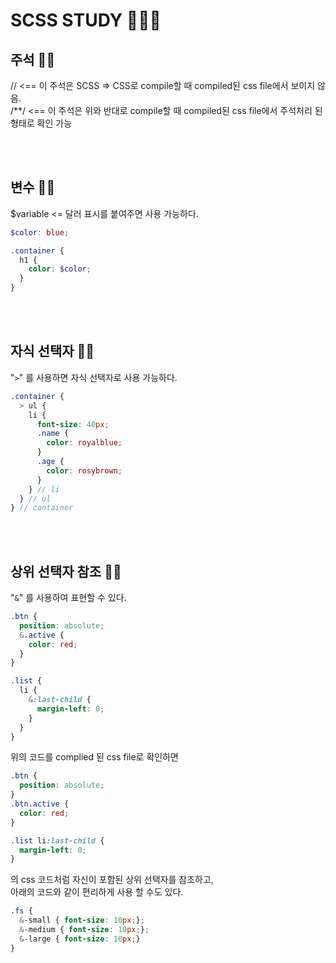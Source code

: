 # SCSS STUDY 👨🏻‍🏫

## 주석 ✍🏻

// <== 이 주석은 SCSS => CSS로 compile할 때 compiled된 css file에서 보이지 않음. <br/>
/\*\*/ <== 이 주석은 위와 반대로 compile할 때
compiled된 css file에서 주석처리 된 형태로 확인 가능

<br/><br/>

## 변수 ✍🏻

$variable <= 달러 표시를 붙여주면 사용 가능하다. <br/>

```scss
$color: blue;

.container {
  h1 {
    color: $color;
  }
}
```

<br/><br/>

## 자식 선택자 ✍🏻

"`>`" 를 사용하면 자식 선택자로 사용 가능하다.

```scss
.container {
  > ul {
    li {
      font-size: 40px;
      .name {
        color: royalblue;
      }
      .age {
        color: rosybrown;
      }
    } // li
  } // ul
} // container
```

<br/><br/>

## 상위 선택자 참조 ✍🏻

"`&`" 를 사용하여 표현할 수 있다.

```scss
.btn {
  position: absolute;
  &.active {
    color: red;
  }
}

.list {
  li {
    &:last-child {
      margin-left: 0;
    }
  }
}
```

위의 코드를 complied 된 css file로 확인하면

```css
.btn {
  position: absolute;
}
.btn.active {
  color: red;
}

.list li:last-child {
  margin-left: 0;
}
```

의 css 코드처럼 자신이 포함된 상위 선택자를 참조하고, <br/> 아래의 코드와 같이 편리하게 사용 할 수도 있다.

```SCSS
.fs {
  &-small { font-size: 10px;};
  &-medium { font-size: 10px;};
  &-large { font-size: 10px;}
}
```
